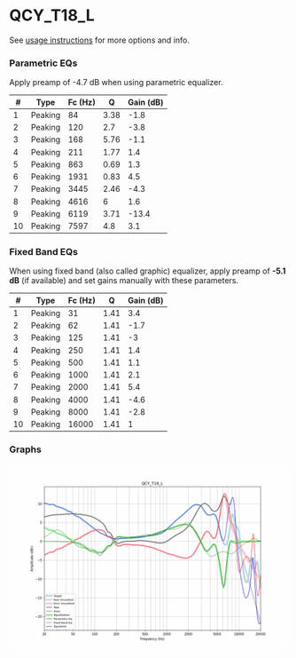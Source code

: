 # QCY_T18_L
See [usage instructions](https://github.com/jaakkopasanen/AutoEq#usage) for more options and info.

### Parametric EQs
Apply preamp of -4.7 dB when using parametric equalizer.

|   # | Type    |   Fc (Hz) |    Q |   Gain (dB) |
|-----|---------|-----------|------|-------------|
|   1 | Peaking |        84 | 3.38 |        -1.8 |
|   2 | Peaking |       120 | 2.7  |        -3.8 |
|   3 | Peaking |       168 | 5.76 |        -1.1 |
|   4 | Peaking |       211 | 1.77 |         1.4 |
|   5 | Peaking |       863 | 0.69 |         1.3 |
|   6 | Peaking |      1931 | 0.83 |         4.5 |
|   7 | Peaking |      3445 | 2.46 |        -4.3 |
|   8 | Peaking |      4616 | 6    |         1.6 |
|   9 | Peaking |      6119 | 3.71 |       -13.4 |
|  10 | Peaking |      7597 | 4.8  |         3.1 |

### Fixed Band EQs
When using fixed band (also called graphic) equalizer, apply preamp of **-5.1 dB** (if available) and set gains manually with these parameters.

|   # | Type    |   Fc (Hz) |    Q |   Gain (dB) |
|-----|---------|-----------|------|-------------|
|   1 | Peaking |        31 | 1.41 |         3.4 |
|   2 | Peaking |        62 | 1.41 |        -1.7 |
|   3 | Peaking |       125 | 1.41 |        -3   |
|   4 | Peaking |       250 | 1.41 |         1.4 |
|   5 | Peaking |       500 | 1.41 |         1.1 |
|   6 | Peaking |      1000 | 1.41 |         2.1 |
|   7 | Peaking |      2000 | 1.41 |         5.4 |
|   8 | Peaking |      4000 | 1.41 |        -4.6 |
|   9 | Peaking |      8000 | 1.41 |        -2.8 |
|  10 | Peaking |     16000 | 1.41 |         1   |

### Graphs
![](./QCY_T18_L.png)
